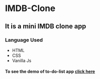 # IMDB-Clone

## It is a mini IMDB clone app

### Language Used
- HTML
- CSS
- Vanilla Js

#### To see the demo of to-do-list app [click here](https://vishwambhar55.github.io/IMDB-Clone/)

